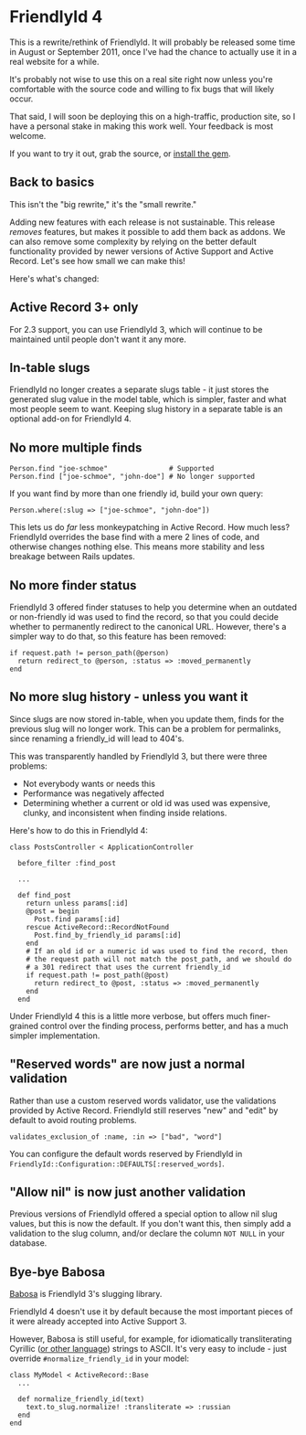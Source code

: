 # FriendlyId 4

This is a rewrite/rethink of FriendlyId. It will probably be released some time
in August or September 2011, once I've had the chance to actually use it in a
real website for a while.

It's probably not wise to use this on a real site right now unless you're
comfortable with the source code and willing to fix bugs that will likely occur.

That said, I will soon be deploying this on a high-traffic, production site, so
I have a personal stake in making this work well. Your feedback is most welcome.

If you want to try it out, grab the source, or [install the
gem](https://rubygems.org/gems/friendly_id4).

## Back to basics

This isn't the "big rewrite," it's the "small rewrite."

Adding new features with each release is not sustainable. This release *removes*
features, but makes it possible to add them back as addons. We can also remove
some complexity by relying on the better default functionality provided by newer
versions of Active Support and Active Record. Let's see how small we can make
this!

Here's what's changed:

## Active Record 3+ only

For 2.3 support, you can use FriendlyId 3, which will continue to be maintained
until people don't want it any more.

## In-table slugs

FriendlyId no longer creates a separate slugs table - it just stores the
generated slug value in the model table, which is simpler, faster and what most
people seem to want. Keeping slug history in a separate table is an optional
add-on for FriendlyId 4.

## No more multiple finds

    Person.find "joe-schmoe"               # Supported
    Person.find ["joe-schmoe", "john-doe"] # No longer supported

If you want find by more than one friendly id, build your own query:

    Person.where(:slug => ["joe-schmoe", "john-doe"])

This lets us do *far* less monkeypatching in Active Record. How much less?
FriendlyId overrides the base find with a mere 2 lines of code, and otherwise
changes nothing else. This means more stability and less breakage between Rails
updates.

## No more finder status

FriendlyId 3 offered finder statuses to help you determine when an outdated
or non-friendly id was used to find the record, so that you could decide whether
to permanently redirect to the canonical URL. However, there's a simpler way to
do that, so this feature has been removed:

    if request.path != person_path(@person)
      return redirect_to @person, :status => :moved_permanently
    end

## No more slug history - unless you want it

Since slugs are now stored in-table, when you update them, finds for the
previous slug will no longer work. This can be a problem for permalinks, since
renaming a friendly_id will lead to 404's.

This was transparently handled by FriendlyId 3, but there were three problems:

* Not everybody wants or needs this
* Performance was negatively affected
* Determining whether a current or old id was used was expensive, clunky, and
  inconsistent when finding inside relations.

Here's how to do this in FriendlyId 4:

    class PostsController < ApplicationController

      before_filter :find_post

      ...

      def find_post
        return unless params[:id]
        @post = begin
          Post.find params[:id]
        rescue ActiveRecord::RecordNotFound
          Post.find_by_friendly_id params[:id]
        end
        # If an old id or a numeric id was used to find the record, then
        # the request path will not match the post_path, and we should do
        # a 301 redirect that uses the current friendly_id
        if request.path != post_path(@post)
          return redirect_to @post, :status => :moved_permanently
        end
      end

Under FriendlyId 4 this is a little more verbose, but offers much finer-grained
control over the finding process, performs better, and has a much simpler
implementation.

## "Reserved words" are now just a normal validation

Rather than use a custom reserved words validator, use the validations provided
by Active Record. FriendlyId still reserves "new" and "edit" by default to avoid
routing problems.

    validates_exclusion_of :name, :in => ["bad", "word"]

You can configure the default words reserved by FriendlyId in
`FriendlyId::Configuration::DEFAULTS[:reserved_words]`.

## "Allow nil" is now just another validation

Previous versions of FriendlyId offered a special option to allow nil slug
values, but this is now the default. If you don't want this, then simply add a
validation to the slug column, and/or declare the column `NOT NULL` in your
database.

## Bye-bye Babosa

[Babosa](http://github.com/norman/babosa) is FriendlyId 3's slugging library.

FriendlyId 4 doesn't use it by default because the most important pieces of it
were already accepted into Active Support 3.

However, Babosa is still useful, for example, for idiomatically transliterating
Cyrillic ([or other
language](https://github.com/norman/babosa/tree/master/lib/babosa/transliterator))
strings to ASCII. It's very easy to include - just override
`#normalize_friendly_id` in your model:

    class MyModel < ActiveRecord::Base
      ...

      def normalize_friendly_id(text)
        text.to_slug.normalize! :transliterate => :russian
      end
    end
